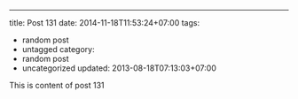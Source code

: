 ---
title: Post 131
date: 2014-11-18T11:53:24+07:00
tags:
  - random post
  - untagged
category:
  - random post
  - uncategorized
updated: 2013-08-18T07:13:03+07:00

This is content of post 131